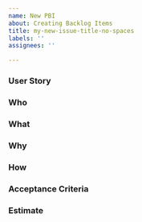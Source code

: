 ```yaml
---
name: New PBI
about: Creating Backlog Items
title: my-new-issue-title-no-spaces
labels: ''
assignees: ''

---
```


### User Story
<!-- A concise user story in the form of As a *persona*, I *would like to*, *because* -->

### Who
<!-- Who will get value from this? -->

### What
<!-- What are we trying to accomplish -->

### Why
<!-- What value are we adding for the user(s) -->

### How
<!-- What steps will be necessary to build this feature -->

### Acceptance Criteria
<!-- What state of the build will we consider as complete -->

### Estimate
<!-- Using story points between 1 and 6, how much effort do you anticipate putting into this -->

